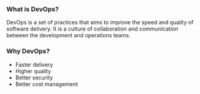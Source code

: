 ### What is DevOps?

DevOps is a set of practices that aims to improve the speed and quality of software delivery.
It is a culture of collaboration and communication between the development and operations teams.

### Why DevOps?

- Faster delivery
- Higher quality
- Better security
- Better cost management

